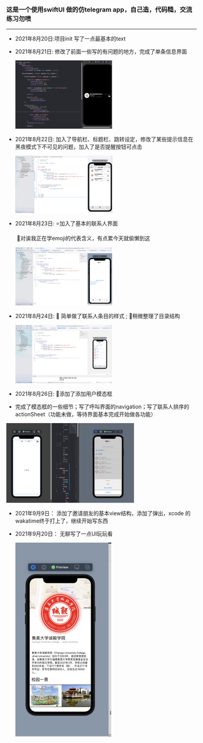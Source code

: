 ### 这是一个使用swiftUI 做的仿telegram app，自己造，代码糙，交流练习勿喷

---

* 2021年8月20日:项目init  写了一点最基本的text

* 2021年8月21日: 修改了前面一些写的有问题的地方，完成了单条信息界面

  <img src="README.assets/image-20210821195927647.png" alt="image-20210821195927647" style="zoom:25%;" />

* 2021年8月22日: 加入了导航栏、标题栏、跳转设定，修改了某些提示信息在黑夜模式下不可见的问题，加入了是否提醒按钮可点击

  <img src="README.assets/image-20210822172407366.png" alt="image-20210822172407366" style="zoom:25%;" />

* 2021年8月23日: :star:加入了基本的联系人界面

  ​							:memo:对诶我正在学emoji的代表含义，有点累今天就偷懒到这

  <img src="README.assets/image-20210823175753092.png" alt="image-20210823175753092" style="zoom:25%;" />

* 2021年8月24日: :lipstick: ​简单做了联系人条目的样式 ; :art:稍微整理了目录结构

  <img src="README.assets/image-20210824164115773.png" alt="image-20210824164115773" style="zoom:25%;" />

* 2021年8月26日: :rocket:添加了添加用户模态框

* 完成了模态框的一些细节；写了呼叫界面的navigation；写了联系人排序的actionSheet（功能未做，等待界面基本完成开始做各功能）

<img src="README.assets/image-20210902210112440.png" alt="image-20210902210112440" style="zoom: 33%;" />

* 2021年9月9日： 添加了邀请朋友的基本view结构，添加了弹出，xcode 的wakatime终于打上了，继续开始写东西

* 2021年9月20日： 无聊写了一点UI玩玩看

  <img src="README.assets/image-20210920170738774.png" alt="image-20210920170738774" style="zoom:50%;" />
